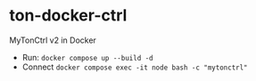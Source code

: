 # ton-docker-ctrl

MyTonCtrl v2 in Docker

* Run: `docker compose up --build -d`
* Connect `docker compose exec -it node bash -c "mytonctrl"`
